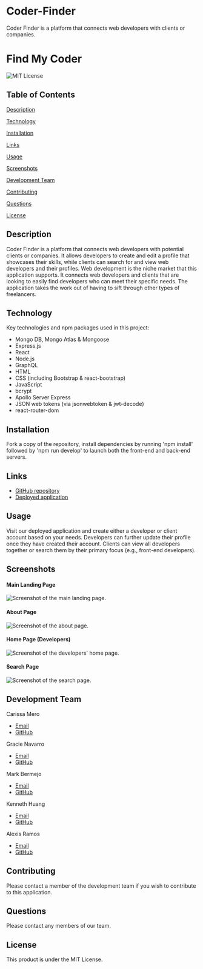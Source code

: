 # Coder-Finder
Coder Finder is a platform that connects web developers with clients or companies.

# Find My Coder
![MIT License](https://img.shields.io/badge/license-MIT%20License-blue.svg)
## Table of Contents

[Description](#description)

[Technology](#technology)

[Installation](#installation)

[Links](#links)

[Usage](#usage)

[Screenshots](#screenshots)

[Development Team](#development-team)

[Contributing](#contributing)

[Questions](#questions)

[License](#license)

## Description
Coder Finder is a platform that connects web developers with potential clients or companies. It allows developers to create and edit a profile that showcases their skills, while clients can search for and view web developers and their profiles. Web development is the niche market that this application supports. It connects web developers and clients that are looking to easily find developers who can meet their specific needs. The application takes the work out of having to sift through other types of freelancers.

## Technology
Key technologies and npm packages used in this project:
- Mongo DB, Mongo Atlas & Mongoose
- Express.js
- React
- Node.js
- GraphQL
- HTML
- CSS (including Bootstrap & react-bootstrap)
- JavaScript
- bcrypt
- Apollo Server Express
- JSON web tokens (via jsonwebtoken & jwt-decode)
- react-router-dom

## Installation
Fork a copy of the repository, install dependencies by running 'npm install' followed by 'npm run develop' to launch both the front-end and back-end servers.

## Links
- [GitHub repository]()
- [Deployed application]()

## Usage
Visit our deployed application and create either a developer or client account based on your needs. Developers can further update their profile once they have created their account. Clients can view all developers together or search them by their primary focus (e.g., front-end developers).

## Screenshots
#### Main Landing Page
![Screenshot of the main landing page.]()
#### About Page
![Screenshot of the about page.]()
#### Home Page (Developers)
![Screenshot of the developers' home page.]()
#### Search Page
![Screenshot of the search page.]()

## Development Team
Carissa Mero
- [Email](carissamero@yahoo.com)
- [GitHub](https://github.com/carissamero)

Gracie Navarro
- [Email](Ggracielanavarro@gmail.com)
- [GitHub](https://github.com/avii004)

Mark Bermejo
- [Email](Mark.bermejo@hotmail.com)
- [GitHub]()

Kenneth Huang
- [Email](kenneth443641@gmail.com)
- [GitHub](GitHub.com/kekehua)

Alexis Ramos
- [Email](Alexramo2330@gmail.com)
- [GitHub](https://github.com/AlexisR3099)

## Contributing
Please contact a member of the development team if you wish to contribute to this application.

## Questions
Please contact any members of our team.

## License
This product is under the MIT License.
